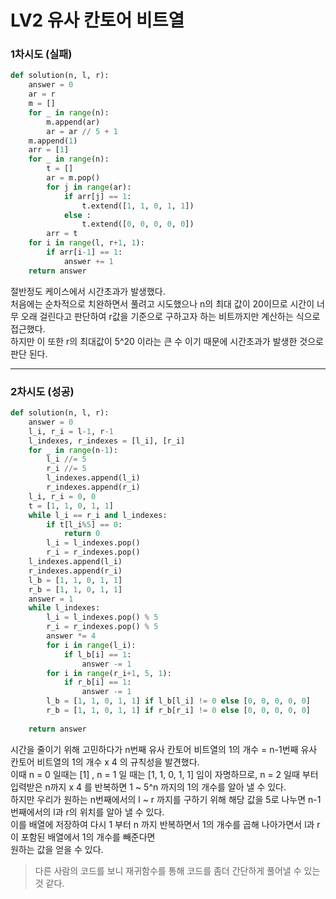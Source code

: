 # LV2 유사 칸토어 비트열

### 1차시도 (실패)
```py
def solution(n, l, r):
    answer = 0
    ar = r 
    m = []
    for _ in range(n):
        m.append(ar)
        ar = ar // 5 + 1
    m.append(1)
    arr = [1]
    for _ in range(n):
        t = []
        ar = m.pop()
        for j in range(ar):
            if arr[j] == 1:
                t.extend([1, 1, 0, 1, 1])
            else :
                t.extend([0, 0, 0, 0, 0])
        arr = t
    for i in range(l, r+1, 1):
        if arr[i-1] == 1:
            answer += 1
    return answer
```
절반정도 케이스에서 시간초과가 발생했다.  
처음에는 순차적으로 치완하면서 풀려고 시도했으나 n의 최대 값이 20이므로 시간이 너무 오래 걸린다고 판단하여 r값을 기준으로 구하고자 하는 비트까지만 계산하는 식으로 접근했다.  
하지만 이 또한 r의 최대값이 5^20 이라는 큰 수 이기 때문에 시간초과가 발생한 것으로 판단 된다.

-----

### 2차시도 (성공)
```py
def solution(n, l, r):
    answer = 0
    l_i, r_i = l-1, r-1
    l_indexes, r_indexes = [l_i], [r_i]
    for _ in range(n-1):
        l_i //= 5
        r_i //= 5
        l_indexes.append(l_i)
        r_indexes.append(r_i)
    l_i, r_i = 0, 0
    t = [1, 1, 0, 1, 1]
    while l_i == r_i and l_indexes:
        if t[l_i%5] == 0:
            return 0
        l_i = l_indexes.pop()
        r_i = r_indexes.pop()
    l_indexes.append(l_i)
    r_indexes.append(r_i)
    l_b = [1, 1, 0, 1, 1] 
    r_b = [1, 1, 0, 1, 1]
    answer = 1
    while l_indexes:
        l_i = l_indexes.pop() % 5
        r_i = r_indexes.pop() % 5
        answer *= 4
        for i in range(l_i):
            if l_b[i] == 1:
                answer -= 1
        for i in range(r_i+1, 5, 1):
            if r_b[i] == 1:
                answer -= 1
        l_b = [1, 1, 0, 1, 1] if l_b[l_i] != 0 else [0, 0, 0, 0, 0]
        r_b = [1, 1, 0, 1, 1] if r_b[r_i] != 0 else [0, 0, 0, 0, 0]
    
    return answer
```

시간을 줄이기 위해 고민하다가 n번째 유사 칸토어 비트열의 1의 개수 = n-1번째 유사 칸토어 비트열의 1의 개수 x 4 의 규칙성을 발견했다.  
이때 n = 0 일때는 [1] , n = 1 일 때는 [1, 1, 0, 1, 1] 임이 자명하므로, n = 2 일때 부터 입력받은 n까지 x 4 를 반복하면 1 ~ 5^n 까지의 1의 개수를 알아 낼 수 있다.  
하지만 우리가 원하는 n번째에서의 l ~ r 까지를 구하기 위해 해당 값을 5로 나누면 n-1번째에서의 l과 r의 위치를 알아 낼 수 있다.  
이를 배열에 저장하여 다시 1 부터 n 까지 반복하면서 1의 개수를 곱해 나아가면서 l과 r이 포함된 배열에서 1의 개수를 빼준다면  
원하는 값을 얻을 수 있다.

>다른 사람의 코드를 보니 재귀함수를 통해 코드를 좀더 간단하게 풀어낼 수 있는 것 같다.
